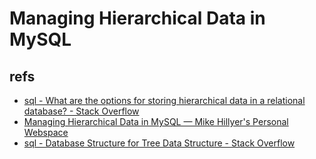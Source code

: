 # Managing Hierarchical Data in MySQL

## refs

- [sql - What are the options for storing hierarchical data in a relational database? - Stack Overflow](https://stackoverflow.com/questions/4048151/what-are-the-options-for-storing-hierarchical-data-in-a-relational-database)
- [Managing Hierarchical Data in MySQL — Mike Hillyer's Personal Webspace](http://mikehillyer.com/articles/managing-hierarchical-data-in-mysql/)
- [sql - Database Structure for Tree Data Structure - Stack Overflow](https://stackoverflow.com/questions/935098/database-structure-for-tree-data-structure)
